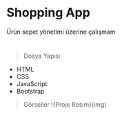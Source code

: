 # Shopping App

 Ürün sepet yönetimi üzerine çalışmam
#
>Dosya Yapısı
* HTML
* CSS
* JavaScript
* Bootstrap

> Görseller
!{Proje Resim}(img)